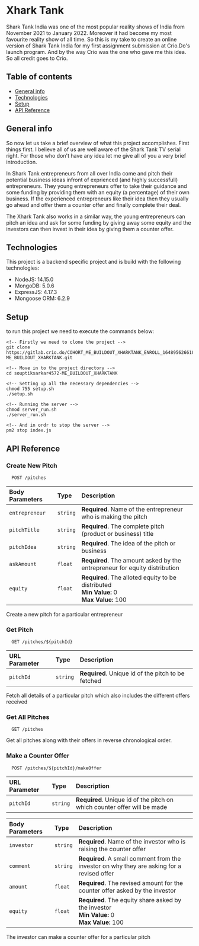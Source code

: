 # Xhark Tank

Shark Tank India was one of the most popular reality shows of India from November 2021 to
January 2022. Moreover it had become my most favourite reality show of all time. So this is my take
to create an online version of Shark Tank India for my first assignment submission at Crio.Do's
launch program. And by the way Crio was the one who gave me this idea. So all credit goes to Crio.

## Table of contents

-   [General info](#general-info)
-   [Technologies](#technologies)
-   [Setup](#setup)
-   [API Reference](#api-reference)

## General info

So now let us take a brief overview of what this project accomplishes. First things first. I believe
all of us are well aware of the Shark Tank TV serial right. For those who don't have any idea let me
give all of you a very brief introduction.

In Shark Tank entrepreneurs from all over India come and pitch their potential business ideas
infront of exprienced (and highly successfull) entrepreneurs. They young entrepreneurs offer to take
their guidance and some funding by providing them with an equity (a percentage) of their own
business. If the experienced entrepreneurs like their idea then they usually go ahead and offer them
a counter offer and finally complete their deal.

The Xhark Tank also works in a similar way, the young entrepreneurs can pitch an idea and ask for
some funding by giving away some equity and the investors can then invest in their idea by giving
them a counter offer.

## Technologies

This project is a backend specific project and is build with the following technologies:

-   NodeJS: 14.15.0
-   MongoDB: 5.0.6
-   ExpressJS: 4.17.3
-   Mongoose ORM: 6.2.9

## Setup

to run this project we need to execute the commands below:

```
<!-- Firstly we need to clone the project -->
git clone https://gitlab.crio.do/COHORT_ME_BUILDOUT_XHARKTANK_ENROLL_1648956266180/souptiksarkar4572-ME_BUILDOUT_XHARKTANK.git

<!-- Move in to the project directory -->
cd souptiksarkar4572-ME_BUILDOUT_XHARKTANK

<!-- Setting up all the necessary dependencies -->
chmod 755 setup.sh
./setup.sh

<!-- Running the server -->
chmod server_run.sh
./server_run.sh

<!-- And in ordr to stop the server -->
pm2 stop index.js
```

## API Reference

### Create New Pitch

```http
  POST /pitches
```

| Body Parameters | Type     | Description                                                                                      |
| :-------------- | :------- | :----------------------------------------------------------------------------------------------- |
| `entrepreneur`  | `string` | **Required**. Name of the entrepreneur who is making the pitch                                   |
| `pitchTitle`    | `string` | **Required**. The complete pitch (product or business) title                                     |
| `pitchIdea`     | `string` | **Required**. The idea of the pitch or business                                                  |
| `askAmount`     | `float`  | **Required**. The amount asked by the entrepreneur for equity distribution                       |
| `equity`        | `float`  | **Required**. The alloted equity to be distributed <br> **Min Value:** 0 <br> **Max Value:** 100 |

Create a new pitch for a particular entrepreneur

### Get Pitch

```http
  GET /pitches/${pitchId}
```

| URL Parameter | Type     | Description                                        |
| :------------ | :------- | :------------------------------------------------- |
| `pitchId`     | `string` | **Required**. Unique id of the pitch to be fetched |

Fetch all details of a particular pitch which also includes the different offers received

### Get All Pitches

```http
  GET /pitches
```

Get all pitches along with their offers in reverse chronological order.

### Make a Counter Offer

```http
  POST /pitches/${pitchId}/makeOffer
```

| URL Parameter | Type     | Description                                                              |
| :------------ | :------- | :----------------------------------------------------------------------- |
| `pitchId`     | `string` | **Required**. Unique id of the pitch on which counter offer will be made |

| Body Parameters | Type     | Description                                                                                        |
| :-------------- | :------- | :------------------------------------------------------------------------------------------------- |
| `investor`      | `string` | **Required**. Name of the investor who is raising the counter offer                                |
| `comment`       | `string` | **Required**. A small comment from the investor on why they are asking for a revised offer         |
| `amount`        | `float`  | **Required**. The revised amount for the counter offer asked by the investor                       |
| `equity`        | `float`  | **Required**. The equity share asked by the investor <br> **Min Value:** 0 <br> **Max Value:** 100 |

The investor can make a counter offer for a particular pitch
